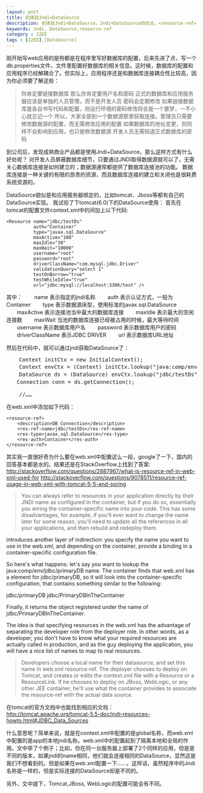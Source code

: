 ```yaml
---
layout: post
title: 初体验Jndi+DataSource
description: 初体验Jndi+DataSource，Jndi+DataSource的优点，<resource-ref>的作用
keywords: Jndi, DataSource,resource-ref
category : J2EE
tags : [J2EE],[DataSource]
---
```


刚开始写web应用的是狗都是在程序里写好数据库的配置，后来先进了点，写一个db.properties文件，文件里配置好数据库的相关信息。这时候，数据库的配置和应用程序已经解耦合了。但实际上，应用程序还是和数据库连接耦合性比较高，因为你必须要了解这些：
> 你肯定要链接数据库 
 那么你肯定要用户名和密码 
 正式的数据库和应用服务器应该是单独的人员管理，而不是开发人员 
 密码会定期修改 
 如果链接数据库是各自书写代码和配置，则运行环境的密码修改将会是一个噩梦，一不小心就忘记一个 
 所以，大家全部到一个数据源那里获取连接。管理员只需要修改数据源的配置，而无需修改应用的配置 
 如果数据库的地址变更，则同样不会影响到应用，也只是修改数据源 
 开发人员无需知道正式数据库的密码

到公司后，发现成熟商业产品都是使用Jndi+DataSource，那么这样方式有什么好处呢？
对开发人员屏蔽数据库细节，只要通过JNDI取得数据源就可以了，无需关心数据库连接是如何建立的；数据源通常都提供了数据库连接池的功能。
数据库连接是一种关键的有限的昂贵的资源，而且数据库连接的建立和关闭也是很耗费系统资源的。

DataSource貌似是和应用服务器绑定的，比如tomcat、Jboss等都有自己的DataSource实现。
我试验了下tomcat(6.0)下的DataSource使用：
首先在tomcat的配置文件context.xml中的<Context></Context>间加上以下代码:

	<Resource name="jdbc/testDs" 
              auth="Container" 
              type="javax.sql.DataSource"  
              maxActive="100" 
              maxIdle="30"    
              maxWait="10000"   
              username="root"       
              password="root"
              driverClassName="com.mysql.jdbc.Driver"
              validationQuery="select 1" 
              testOnBorrow="true"
              testWhileIdle="true"
              url="jdbc:mysql://localhost:3306/test" />

其中：
　　name 表示指定的jndi名称
　　auth 表示认证方式，一般为Container
　　type 表示数据源床型，使用标准的javax.sql.DataSource
　　maxActive 表示连接池当中最大的数据库连接
　　maxIdle 表示最大的空闲连接数
　　maxWait 当池的数据库连接已经被占用的时候，最大等待时间
　　username 表示数据库用户名
　　password 表示数据库用户的密码
　　driverClassName 表示JDBC DRIVER
　　url 表示数据库URL地址

然后在代码中，就可以通过jndi获取DataSource了：
<pre class="brush: java">
	Context initCtx = new InitialContext();
	Context envCtx = (Context) initCtx.lookup("java:comp/env");// "java:/comp/env/"是固定写法
	DataSource ds = (DataSource) envCtx.lookup("jdbc/testDs");//后面接的是context.xml中的Resource中name属性的值
　　Connection conn = ds.getConnection();

	//……
</pre>
在web.xml中添加如下代码：

	<resource-ref>
		<description>DB Connection</description>
		<res-ref-name>jdbc/testDs</res-ref-name>
		<res-type>javax.sql.DataSource</res-type>
		<res-auth>Container</res-auth>
	</resource-ref>
		
其实我一直很好奇为什么要在web.xml中配置这么一段，google了一下，国内的回答基本都是水的。结果还是在StackOverflow上找到了答案:
http://stackoverflow.com/questions/2887967/what-is-resource-ref-in-web-xml-used-for
http://stackoverflow.com/questions/9078511/resource-ref-usage-in-web-xml-with-tomcat-5-5-and-spring
>You can always refer to resources in your application directly by their JNDI name as configured in the container, but if you do so, essentially you wiring the container-specific name into your code. This has some disadvantages, for example, if you'll ever want to change the name later for some reason, you'll need to update all the references in all your applications, and then rebuild and redeploy them.

<resource-ref> introduces another layer of indirection: you specify the name you want to use in the web.xml, and depending on the container, provide a binding in a container-specific configuration file.

So here's what happens: let's say you want to lookup the java:comp/env/jdbc/primaryDB name. The container finds that web.xml has a <resource-ref> element for jdbc/primaryDB, so it will look into the container-specific configuration, that contains something similar to the following:

<resource-ref>
  <res-ref-name>jdbc/primaryDB</res-ref-name>
  <jndi-name>jdbc/PrimaryDBInTheContainer</jndi-name>
</resource-ref>

Finally, it returns the object registered under the name of jdbc/PrimaryDBInTheContainer.

The idea is that specifying resources in the web.xml has the advantage of separating the developer role from the deployer role. In other words, as a developer, you don't have to know what your required resources are actually called in production, and as the guy deploying the application, you will have a nice list of names to map to real resources.

>Developers choose a local name for their datasource, and set this name in web.xml resource-ref. The deployer chooses to deploy on Tomcat, and creates or edits the context.xml file with a Resource or a ResourceLink. If he chooses to deploy on JBoss, WebLogic, or any other JEE container, he'll use what the container provides to associate the resource-ref with the actual data source.

在tomcat的官方文档中也能找到相应的文档：
http://tomcat.apache.org/tomcat-5.5-doc/jndi-resources-howto.html#JDBC_Data_Sources

什么意思呢？简单来说，就是在context.xml中配置的是global名称，而web.xml中配置的是app的本地jndi名称。web.xml中的配置起到了隔离本地和全局的作用。文中举了个例子；比如，你在同一台服务器上部署了2个同样的应用，但是是不同的版本，如果jndi的name相同，他们就会连接相同的DataSource，显然这是我们不想看到的。但是如果在web.xml配置一下<jndi-name>……</jndi-name>，这样话，虽然程序中的Jndi名称是一样的，但是实际连接的DataSource却是不同的。

另外，文中提下，Tomcat,JBoss, WebLogic的配置可能会有不同。

